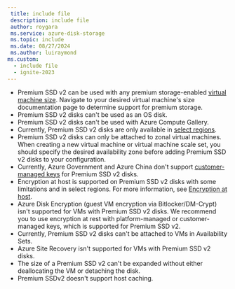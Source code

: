 ```yaml
---
 title: include file
 description: include file
 author: roygara
 ms.service: azure-disk-storage
 ms.topic: include
 ms.date: 08/27/2024
 ms.author: luiraymond
ms.custom:
  - include file
  - ignite-2023
---
```

- Premium SSD v2 can be used with any premium storage-enabled [virtual machine size](/azure/virtual-machines/sizes/overview.md). Navigate to your desired virtual machine's size documentation page to determine support for premium storage.
- Premium SSD v2 disks can't be used as an OS disk.
- Premium SSD v2 disks can't be used with Azure Compute Gallery.
- Currently, Premium SSD v2 disks are only available in [select regions](/azure/virtual-machines/disks-deploy-premium-v2#regional-availability).
- Premium SSD v2 disks can only be attached to zonal virtual machines. When creating a new virtual machine or virtual machine scale set, you should specify the desired availability zone before adding Premium SSD v2 disks to your configuration.
- Currently, Azure Government and Azure China don't support [customer-managed keys](/azure/virtual-machines/disk-encryption#customer-managed-keys) for Premium SSD v2 disks.
- Encryption at host is supported on Premium SSD v2 disks with some limitations and in select regions. For more information, see [Encryption at host](/azure/virtual-machines/disk-encryption#restrictions-1).
- Azure Disk Encryption (guest VM encryption via Bitlocker/DM-Crypt) isn't supported for VMs with Premium SSD v2 disks. We recommend you to use encryption at rest with platform-managed or customer-managed keys, which is supported for Premium SSD v2. 
- Currently, Premium SSD v2 disks can't be attached to VMs in Availability Sets. 
- Azure Site Recovery isn't supported for VMs with Premium SSD v2 disks.
- The size of a Premium SSD v2 can't be expanded without either deallocating the VM or detaching the disk.
- Premium SSDv2 doesn't support host caching.
